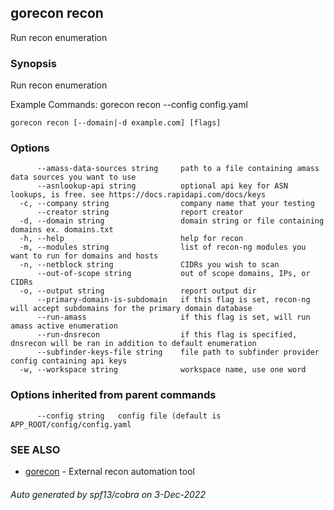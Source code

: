 ## gorecon recon

Run recon enumeration

### Synopsis

Run recon enumeration

Example Commands:
	gorecon recon --config config.yaml


```
gorecon recon [--domain|-d example.com] [flags]
```

### Options

```
      --amass-data-sources string     path to a file containing amass data sources you want to use
      --asnlookup-api string          optional api key for ASN lookups, is free. see https://docs.rapidapi.com/docs/keys
  -c, --company string                company name that your testing
      --creator string                report creator
  -d, --domain string                 domain string or file containing domains ex. domains.txt
  -h, --help                          help for recon
  -m, --modules string                list of recon-ng modules you want to run for domains and hosts
  -n, --netblock string               CIDRs you wish to scan
      --out-of-scope string           out of scope domains, IPs, or CIDRs
  -o, --output string                 report output dir
      --primary-domain-is-subdomain   if this flag is set, recon-ng will accept subdomains for the primary domain database
      --run-amass                     if this flag is set, will run amass active enumeration
      --run-dnsrecon                  if this flag is specified, dnsrecon will be ran in addition to default enumeration
      --subfinder-keys-file string    file path to subfinder provider config containing api keys
  -w, --workspace string              workspace name, use one word
```

### Options inherited from parent commands

```
      --config string   config file (default is APP_ROOT/config/config.yaml
```

### SEE ALSO

* [gorecon](gorecon.md)	 - External recon automation tool

###### Auto generated by spf13/cobra on 3-Dec-2022
